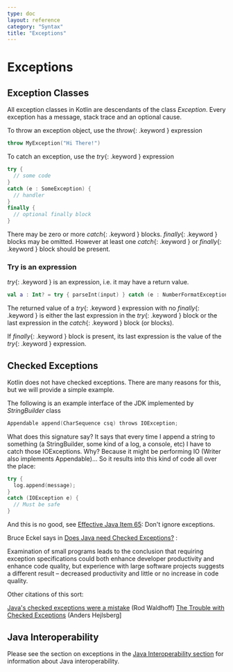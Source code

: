 ```yaml
---
type: doc
layout: reference
category: "Syntax"
title: "Exceptions"
---
```


# Exceptions

## Exception Classes

All exception classes in Kotlin are descendants of the class *Exception*. Every exception has a message, stack trace and an optional cause.

To throw an exception object, use the *throw*{: .keyword } expression

``` kotlin
throw MyException("Hi There!")
```

To catch an exception, use the *try*{: .keyword } expression

``` kotlin
try {
  // some code
}
catch (e : SomeException) {
  // handler
}
finally {
  // optional finally block
}
```

There may be zero or more *catch*{: .keyword } blocks. *finally*{: .keyword } blocks may be omitted. However at least one *catch*{: .keyword } or *finally*{: .keyword } block
should be present.

### Try is an expression

*try*{: .keyword } is an expression, i.e. it may have a return value.

``` kotlin
val a : Int? = try { parseInt(input) } catch (e : NumberFormatException) { null }
```

The returned value of a *try*{: .keyword } expression with no *finally*{: .keyword } is either the last expression in the *try*{: .keyword } block or the
last expression in the *catch*{: .keyword } block (or blocks).

If *finally*{: .keyword } block is present, its last expression is the value of the *try*{: .keyword } expression.

## Checked Exceptions

Kotlin does not have checked exceptions. There are many reasons for this, but we will provide a simple example.

The following is an example interface of the JDK implemented by *StringBuilder* class

``` kotlin
Appendable append(CharSequence csq) throws IOException;
```

What does this signature say? It says that every time I append a string to something (a StringBuilder, some kind of a log, a console, etc) I have to catch those IOExceptions. Why? Because it might be performing IO (Writer also implements Appendable)... So it results into this kind of code all over the place:

``` kotlin
try {
  log.append(message);
}
catch (IOException e) {
  // Must be safe
}
```

And this is no good, see [Effective Java Item 65](http://www.oracle.com/technetwork/java/effectivejava-136174.html): Don't ignore exceptions.

Bruce Eckel says in [Does Java need Checked Exceptions?](http://www.mindview.net/Etc/Discussions/CheckedExceptions) :

Examination of small programs leads to the conclusion that requiring exception specifications could both enhance developer productivity and enhance code quality, but experience with large software projects suggests a different result – decreased productivity and little or no increase in code quality.

Other citations of this sort:

[Java's checked exceptions were a mistake](http://radio-weblogs.com/0122027/stories/2003/04/01/JavasCheckedExceptionsWereAMistake.html) (Rod Waldhoff)
[The Trouble with Checked Exceptions](http://www.artima.com/intv/handcuffs.html) (Anders Hejlsberg]

## Java Interoperability

Please see the section on exceptions in the [Java Interoperability section](java-interop.html) for information about Java interoperability.


